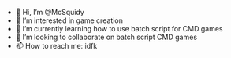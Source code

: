 - 👋 Hi, I’m @McSquidy
- 👀 I’m interested in game creation
- 🌱 I’m currently learning how to use batch script for CMD games
- 💞️ I’m looking to collaborate on batch script CMD games
- 📫 How to reach me: idfk

<!---
McSquidy/McSquidy is a ✨ special ✨ repository because its `README.md` (this file) appears on your GitHub profile.
You can click the Preview link to take a look at your changes.
--->

